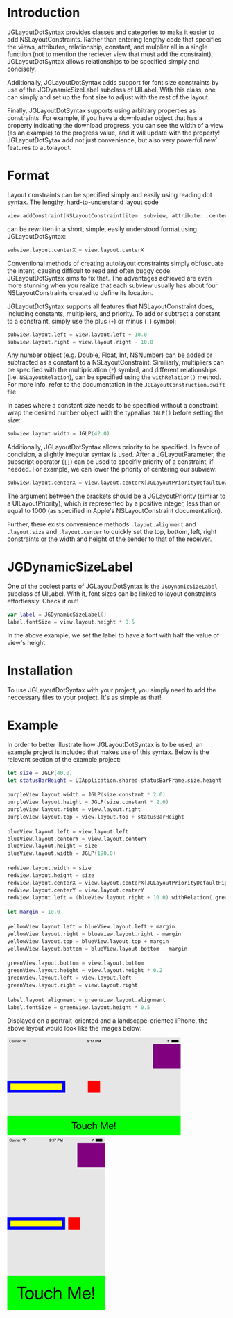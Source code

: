 Introduction
=================

JGLayoutDotSyntax provides classes and categories to make it easier to add NSLayoutConstraints. Rather than entering lengthy code that specifies the views, attributes, relationship, constant, and mulplier all in a single function (not to mention the reciever view that must add the constraint), JGLayoutDotSyntax allows relationships to be specified simply and concisely.

Additionally, JGLayoutDotSyntax adds support for font size constraints by use of the JGDynamicSizeLabel subclass of UILabel. With this class, one can simply and set up the font size to adjust with the rest of the layout.

Finally, JGLayoutDotSyntax supports using arbitrary properties as constraints. For example, if you have a downloader object that has a property indicating the download progress, you can see the width of a view (as an example) to the progress value, and it will update with the property! JGLayoutDotSytax add not just convenience, but also very powerful new` features to autolayout.

Format
=================

Layout constraints can be specified simply and easily using reading dot syntax. The lengthy, hard-to-understand layout code

```swift
view.addConstraint(NSLayoutConstraint(item: subview, attribute: .centerX, relatedBy: .equal, toItem: self, attribute: .centerX, multiplier: 1.0, constant: 0.0))
```

can be rewritten in a short, simple, easily understood format using JGLayoutDotSyntax:

```swift
subview.layout.centerX = view.layout.centerX
```


Conventional methods of creating autolayout constraints simply obfuscuate the intent, causing difficult to read and often buggy code. JGLayoutDotSyntax aims to fix that. The advantages achieved are even more stunning when you realize that each subview usually has about four NSLayoutConstraints created to define its location.

JGLayoutDotSyntax supports all features that NSLayoutConstraint does, including constants, multipliers, and priority. To add or subtract a constant to a constraint, simply use the plus (`+`) or minus (`-`) symbol:

```swift
subview.layout.left = view.layout.left + 10.0
subview.layout.right = view.layout.right - 10.0
```

Any number object (e.g. Double, Float, Int, NSNumber) can be added or subtracted as a constant to a NSLayoutConstraint. Similiarly, multipliers can be specified with the multiplication (`*`) symbol, and different relationships (i.e. `NSLayoutRelation`), can be specified using the `withRelation()` method. For more info, refer to the documentation in the `JGLayoutConstruction.swift` file.

In cases where a constant size needs to be specified without a constraint, wrap the desired number object with the typealias `JGLP()` before setting the size:

```swift
subview.layout.width = JGLP(42.0)
```

Additionally, JGLayoutDotSyntax allows priority to be specified. In favor of concision, a slightly irregular syntax is used. After a JGLayoutParameter, the subscript operator (`[]`) can be used to specifiy priority of a constraint, if needed. For example, we can lower the priority of centering our subview:

```swift
subview.layout.centerX = view.layout.centerX[JGLayoutPriorityDefaultLow]
```

The argument between the brackets should be a JGLayoutPriority (similar to a UILayoutPriority), which is represented by a positive integer, less than or equal to 1000 (as specified in Apple's NSLayoutConstraint documentation).

Further, there exists convenience methods `.layout.alignment` and `.layout.size` and `.layout.center` to quickly set the top, bottom, left, right constraints or the width and height of the sender to that of the receiver.

JGDynamicSizeLabel
=================

One of the coolest parts of JGLayoutDotSyntax is the `JGDynamicSizeLabel` subclass of UILabel. With it, font sizes can be linked to layout constraints effortlessly. Check it out!

```swift
var label = JGDynamicSizeLabel()
label.fontSize = view.layout.height * 0.5
```

In the above example, we set the label to have a font with half the value of view's height.

Installation
=================

To use JGLayoutDotSyntax with your project, you simply need to add the neccessary files to your project. It's as simple as that!

Example
=================

In order to better illustrate how JGLayoutDotSyntax is to be used, an example project is included that makes use of this syntax. Below is the relevant section of the example project:

```swift
let size = JGLP(40.0)
let statusBarHeight = UIApplication.shared.statusBarFrame.size.height

purpleView.layout.width = JGLP(size.constant * 2.0)
purpleView.layout.height = JGLP(size.constant * 2.0)
purpleView.layout.right = view.layout.right
purpleView.layout.top = view.layout.top + statusBarHeight

blueView.layout.left = view.layout.left
blueView.layout.centerY = view.layout.centerY
blueView.layout.height = size
blueView.layout.width = JGLP(190.0)

redView.layout.width = size
redView.layout.height = size
redView.layout.centerX = view.layout.centerX[JGLayoutPriorityDefaultHigh]
redView.layout.centerY = view.layout.centerY
redView.layout.left = (blueView.layout.right + 10.0).withRelation(.greaterThanOrEqual)

let margin = 10.0

yellowView.layout.left = blueView.layout.left + margin
yellowView.layout.right = blueView.layout.right - margin
yellowView.layout.top = blueView.layout.top + margin
yellowView.layout.bottom = blueView.layout.bottom - margin

greenView.layout.bottom = view.layout.bottom
greenView.layout.height = view.layout.height * 0.2
greenView.layout.left = view.layout.left
greenView.layout.right = view.layout.right

label.layout.alignment = greenView.layout.alignment
label.fontSize = greenView.layout.height * 0.5
```

Displayed on a portrait-oriented and a landscape-oriented iPhone, the above layout would look like the images below:

![](https://github.com/JadenGeller/JGLayoutDotSyntax/blob/master/example_layout_portrait.png?raw=true)    
![](https://github.com/JadenGeller/JGLayoutDotSyntax/blob/master/example_layout_landscape.png?raw=true)
